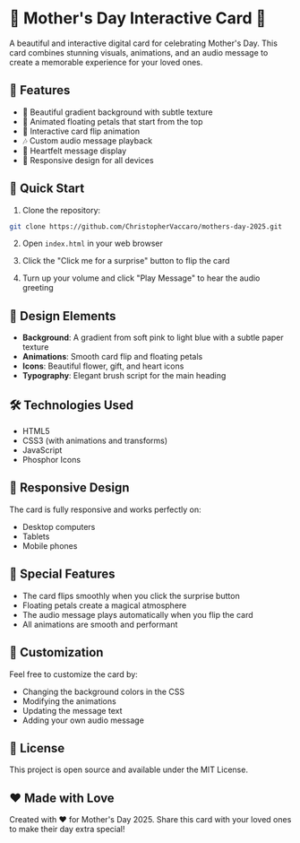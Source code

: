 # 🎉 Mother's Day Interactive Card 🌸

A beautiful and interactive digital card for celebrating Mother's Day. This card combines stunning visuals, animations, and an audio message to create a memorable experience for your loved ones.

## 🌟 Features

- 🎨 Beautiful gradient background with subtle texture
- 🌸 Animated floating petals that start from the top
- 🎁 Interactive card flip animation
- 🎶 Custom audio message playback
- 💖 Heartfelt message display
- 🔄 Responsive design for all devices

## 🚀 Quick Start

1. Clone the repository:
```bash
git clone https://github.com/ChristopherVaccaro/mothers-day-2025.git
```

2. Open `index.html` in your web browser

3. Click the "Click me for a surprise" button to flip the card

4. Turn up your volume and click "Play Message" to hear the audio greeting

## 🎨 Design Elements

- **Background**: A gradient from soft pink to light blue with a subtle paper texture
- **Animations**: Smooth card flip and floating petals
- **Icons**: Beautiful flower, gift, and heart icons
- **Typography**: Elegant brush script for the main heading

## 🛠️ Technologies Used

- HTML5
- CSS3 (with animations and transforms)
- JavaScript
- Phosphor Icons

## 📱 Responsive Design

The card is fully responsive and works perfectly on:
- Desktop computers
- Tablets
- Mobile phones

## 🎁 Special Features

- The card flips smoothly when you click the surprise button
- Floating petals create a magical atmosphere
- The audio message plays automatically when you flip the card
- All animations are smooth and performant

## 🎨 Customization

Feel free to customize the card by:
- Changing the background colors in the CSS
- Modifying the animations
- Updating the message text
- Adding your own audio message

## 📝 License

This project is open source and available under the MIT License.

## ❤️ Made with Love

Created with ❤️ for Mother's Day 2025. Share this card with your loved ones to make their day extra special!
